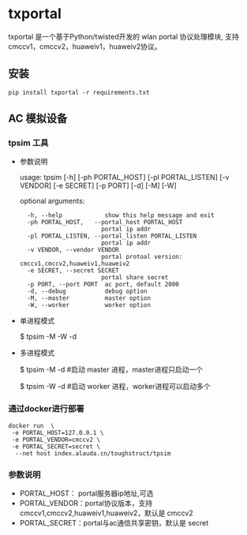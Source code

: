# txportal

txportal 是一个基于Python/twisted开发的 wlan portal 协议处理模块, 支持cmccv1，cmccv2，huaweiv1，huaweiv2协议。

## 安装

    pip install txportal -r requirements.txt

## AC 模拟设备

### tpsim 工具

- 参数说明

    usage: tpsim [-h] [-ph PORTAL_HOST] [-pl PORTAL_LISTEN] [-v VENDOR]
              [-e SECRET] [-p PORT] [-d] [-M] [-W]

    optional arguments:

        -h, --help            show this help message and exit
        -ph PORTAL_HOST,   --portal_host PORTAL_HOST
                             portal ip addr
        -pl PORTAL_LISTEN, --portal_listen PORTAL_LISTEN
                             portal ip addr
        -v VENDOR, --vendor VENDOR
                             portal protoal version: cmccv1,cmccv2,huaweiv1,huaweiv2
        -e SECRET, --secret SECRET
                             portal share secret
        -p PORT, --port PORT  ac port, default 2000
        -d, --debug           debug option
        -M, --master          master option
        -W, --worker          worker option


- 单进程模式

    $ tpsim -M -W -d

- 多进程模式


    $ tpsim -M -d   #启动 master 进程，master进程只启动一个

    $ tpsim -W -d   #启动 worker 进程，worker进程可以启动多个


### 通过docker进行部署

    docker run  \
     -e PORTAL_HOST=127.0.0.1 \
     -e PORTAL_VENDOR=cmccv2 \
     -e PORTAL_SECRET=secret \
      --net host index.alauda.cn/toughstruct/tpsim

### 参数说明

- PORTAL_HOST： portal服务器ip地址,可选
- PORTAL_VENDOR：portal协议版本，支持 cmccv1,cmccv2,huaweiv1,huaweiv2，默认是 cmccv2
- PORTAL_SECRET：portal与ac通信共享密钥，默认是 secret

